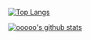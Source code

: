 [![Top Langs](https://github-readme-stats.vercel.app/api/top-langs/?username=ooooo-youwillsee&langs_count=10)](https://github.com/anuraghazra/github-readme-stats)

[![ooooo's github stats](https://github-readme-stats.vercel.app/api?username=ooooo-youwillsee&show_icons=true&theme=tokyonight)](https://github.com/anuraghazra/github-readme-stats)
